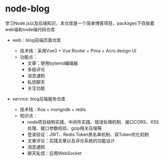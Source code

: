 # node-blog
学习Node.js以及后端知识，本仓库是一个简单博客项目，packages下存放着web端和node端代码仓库

- web：blog前端页面仓库
  - 技术栈：采用Vue3 + Vue Router + Pinia + Acro design UI
  - 功能点：
    - 文章：使用bytemd编辑器
    - 多级评论
    - 消息通知
    - 私信聊天
    - 关注功能


- service: blog后端服务仓库
  - 技术栈：Koa + mongodb + redis
  - 知识点：
    - node项目结构实践、中间件实践、错误处理机制、接口CORS、XSS处理、接口参数校验、gzip相关压缩等
    - 登录验证：JWT、Redis Token黑名单机制、双Token优化机制
    - 文章评论：实践文章以及评论系统的功能设计
    - 消息通知
    - 聊天私信：应用WebSocket
